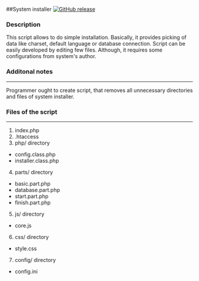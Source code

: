 ##System installer
[![GitHub release](https://img.shields.io/github/release/qubyte/rubidium.svg?maxAge=2592000&label=version&style=1.0)]()

### Description
This script allows to do simple installation. Basically, it provides picking of data like charset, default language or database connection.
Script can be easily developed by editing few files. Although, it requires some configurations from system's author. 

### Additonal notes
----------
Programmer ought to create script, that removes all unnecessary directories and files of system installer.

### Files of the script
-----------------
1. index.php
2. .htaccess
3. php/ directory
 - config.class.php 
 - installer.class.php
4. parts/ directory 
 - basic.part.php
 - database.part.php
 - start.part.php
 - finish.part.php
5. js/ directory
 - core.js
6. css/ directory
 - style.css
7. config/ directory
 - config.ini
